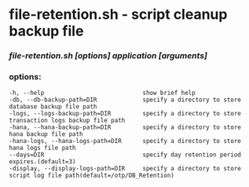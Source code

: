 # file-retention.sh - script cleanup backup file
 
### ***file-retention.sh [options] application [arguments]***
 
### options:
    -h, --help                            show brief help
    -db, --db-backup-path=DIR             specify a directory to store database backup file path
    -logs, --logs-backup-path=DIR         specify a directory to store transaction logs backup file path
    -hana, --hana-backup-path=DIR         specify a directory to store hana backup file path
    -hana-logs, --hana-logs-path=DIR      specify a directory to store hana logs file path
    --days=DIR                            specify day retention period expires.(default=3)
    -display, --display-logs-path=DIR     specify a directory to store script log file path(default=/otp/DB_Retention)

